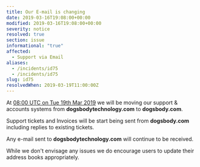 ```yaml
---
title: Our E-mail is changing
date: 2019-03-16T19:08:00+00:00
modified: 2019-03-16T19:08:00+00:00
severity: notice
resolved: true
section: issue
informational: "true"
affected:
  - Support via Email
aliases:
  - /incidents/id75
  - /incidents/id75
slug: id75
resolvedWhen: 2019-03-19T11:00:00Z
---
```


At [08:00 UTC on Tue 19th Mar 2019](https://www.timeanddate.com/worldclock/fixedtime.html?iso=20190319T08) we will be moving our support & accounts systems from **dogsbodytechnology.com** to **dogsbody.com**.

Support tickets and Invoices will be start being sent from **dogsbody.com** including replies to existing tickets.

Any e-mail sent to **dogsbodytechnology.com** will continue to be received.

While we don't envisage any issues we do encourage users to update their address books appropriately.

